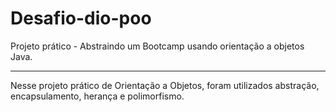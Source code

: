 # Desafio-dio-poo
Projeto prático - Abstraindo um Bootcamp usando orientação a objetos Java.
 
 **********
 
 Nesse projeto prático de Orientação a Objetos, foram utilizados abstração, encapsulamento, herança e polimorfismo.
